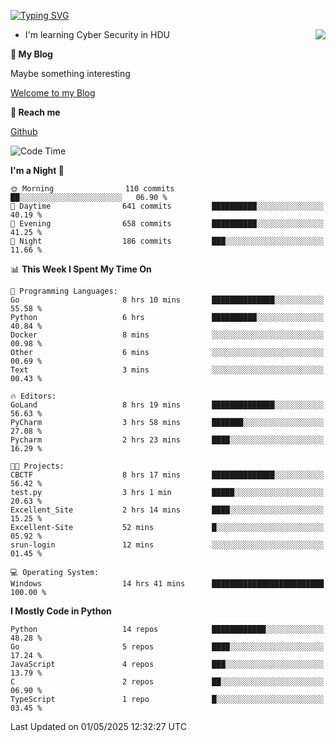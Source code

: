 [![Typing SVG](https://readme-typing-svg.herokuapp.com?font=Fira+Code&pause=1000&random=false&width=450&height=60&lines=Hello+%F0%9F%91%8B%F0%9F%8F%BB;I'm+JBNRZ)](https://git.io/typing-svg)

<a href="#">
  <img align="right" src="https://github-readme-stats.vercel.app/api?username=JBNRZ&show_icons=true&bg_color=15,f2f7fd,E0EAFC" />
</a>

- I'm learning Cyber Security in HDU

 **🌱 My Blog**

Maybe something interesting

[Welcome to my Blog](https://jbnrz.com.cn/)

 **💬 Reach me** 

[Github](https://github.com/JBNRZ)


<!--START_SECTION:waka-->
![Code Time](http://img.shields.io/badge/Code%20Time-1%2C171%20hrs%2046%20mins-blue)

**I'm a Night 🦉** 

```text
🌞 Morning                110 commits         ██░░░░░░░░░░░░░░░░░░░░░░░   06.90 % 
🌆 Daytime                641 commits         ██████████░░░░░░░░░░░░░░░   40.19 % 
🌃 Evening                658 commits         ██████████░░░░░░░░░░░░░░░   41.25 % 
🌙 Night                  186 commits         ███░░░░░░░░░░░░░░░░░░░░░░   11.66 % 
```


📊 **This Week I Spent My Time On** 

```text
💬 Programming Languages: 
Go                       8 hrs 10 mins       ██████████████░░░░░░░░░░░   55.58 % 
Python                   6 hrs               ██████████░░░░░░░░░░░░░░░   40.84 % 
Docker                   8 mins              ░░░░░░░░░░░░░░░░░░░░░░░░░   00.98 % 
Other                    6 mins              ░░░░░░░░░░░░░░░░░░░░░░░░░   00.69 % 
Text                     3 mins              ░░░░░░░░░░░░░░░░░░░░░░░░░   00.43 % 

🔥 Editors: 
GoLand                   8 hrs 19 mins       ██████████████░░░░░░░░░░░   56.63 % 
PyCharm                  3 hrs 58 mins       ███████░░░░░░░░░░░░░░░░░░   27.08 % 
Pycharm                  2 hrs 23 mins       ████░░░░░░░░░░░░░░░░░░░░░   16.29 % 

🐱‍💻 Projects: 
CBCTF                    8 hrs 17 mins       ██████████████░░░░░░░░░░░   56.42 % 
test.py                  3 hrs 1 min         █████░░░░░░░░░░░░░░░░░░░░   20.63 % 
Excellent_Site           2 hrs 14 mins       ████░░░░░░░░░░░░░░░░░░░░░   15.25 % 
Excellent-Site           52 mins             █░░░░░░░░░░░░░░░░░░░░░░░░   05.92 % 
srun-login               12 mins             ░░░░░░░░░░░░░░░░░░░░░░░░░   01.45 % 

💻 Operating System: 
Windows                  14 hrs 41 mins      █████████████████████████   100.00 % 
```

**I Mostly Code in Python** 

```text
Python                   14 repos            ████████████░░░░░░░░░░░░░   48.28 % 
Go                       5 repos             ████░░░░░░░░░░░░░░░░░░░░░   17.24 % 
JavaScript               4 repos             ███░░░░░░░░░░░░░░░░░░░░░░   13.79 % 
C                        2 repos             ██░░░░░░░░░░░░░░░░░░░░░░░   06.90 % 
TypeScript               1 repo              █░░░░░░░░░░░░░░░░░░░░░░░░   03.45 % 
```




 Last Updated on 01/05/2025 12:32:27 UTC
<!--END_SECTION:waka-->
